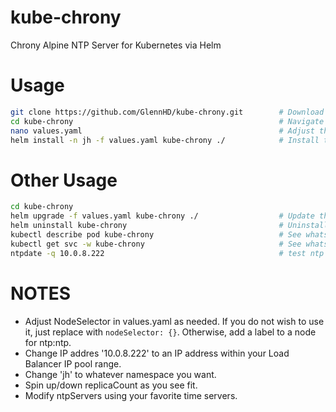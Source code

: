 # kube-chrony
Chrony Alpine NTP Server for Kubernetes via Helm
# Usage
```bash
git clone https://github.com/GlennHD/kube-chrony.git        # Download the chart
cd kube-chrony                                              # Navigate to the folder
nano values.yaml                                            # Adjust the values.yaml
helm install -n jh -f values.yaml kube-chrony ./            # Install the chart
```
# Other Usage
```bash
cd kube-chrony
helm upgrade -f values.yaml kube-chrony ./                  # Update the config
helm uninstall kube-chrony                                  # Uninstall the chart
kubectl describe pod kube-chrony                            # See whats going on in the pod
kubectl get svc -w kube-chrony                              # See whats going on with the service
ntpdate -q 10.0.8.222                                       # test ntp query against load balancer <IP>:123
```
# NOTES
- Adjust NodeSelector in values.yaml as needed. If you do not wish to use it, just replace with `nodeSelector: {}`. Otherwise, add a label to a node for ntp:ntp.
- Change IP addres '10.0.8.222' to an IP address within your Load Balancer IP pool range.
- Change 'jh' to whatever namespace you want.
- Spin up/down replicaCount as you see fit.
- Modify ntpServers using your favorite time servers.
